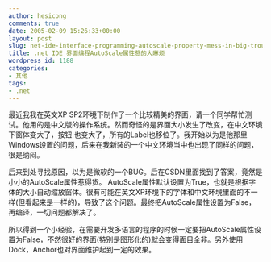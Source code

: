 ```yaml
---
author: hesicong
comments: true
date: 2005-02-09 15:26:33+00:00
layout: post
slug: net-ide-interface-programming-autoscale-property-mess-in-big-trouble
title: .net IDE 界面编程AutoScale属性惹的大麻烦
wordpress_id: 1188
categories:
- 其他
tags:
- .net
---
```



最近我我在英文XP SP2环境下制作了一个比较精美的界面，请一个同学帮忙测试。他用的是中文版的操作系统。然而奇怪的是界面大小发生了改变，在中文环境下窗体变大了，按钮 也变大了，所有的Label也移位了。我开始以为是他那里Windows设置的问题，后来在我新装的一个中文环境当中也出现了同样的问题，很是纳闷。

后来到处寻找原因，以为是微软的一个BUG。后在CSDN里面找到了答案，竟然是小小的AutoScale属性惹得货。
AutoScale属性默认设置为True，也就是根据字体的大小自动缩放窗体。很有可能在英文XP环境下的字体和中文环境里面的不一样(但看起来是一样的)，导致了这个问题。最终把AutoScale属性设置为False，再编译，一切问题都解决了。

所以得到一个小经验，在需要开发多语言的程序的时候一定要把AutoScale属性设置为False，不然很好的界面(特别是图形化的)就会变得面目全非。另外使用Dock，Anchor也对界面维护起到一定的效果。
